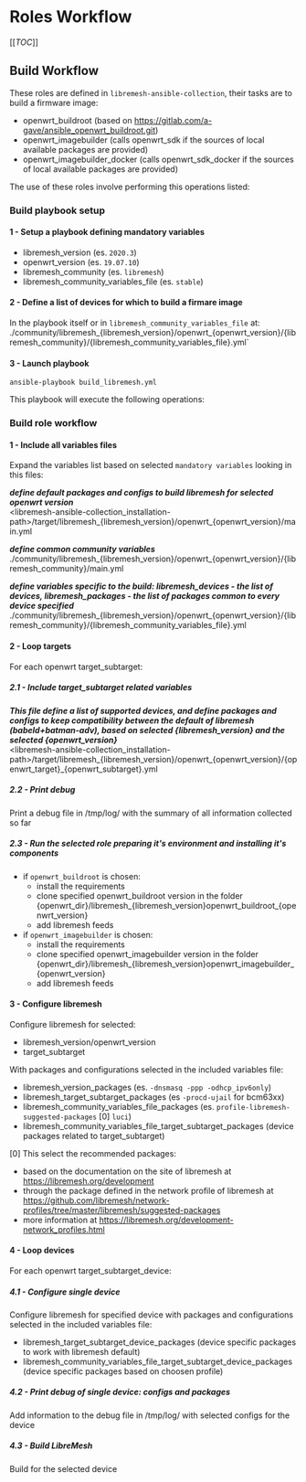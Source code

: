 # Roles Workflow

[[_TOC_]]

## Build Workflow
These roles are defined in `libremesh-ansible-collection`, their tasks are to build a firmware image:
- openwrt_buildroot (based on https://gitlab.com/a-gave/ansible_openwrt_buildroot.git)
- openwrt_imagebuilder (calls openwrt_sdk if the sources of local available packages are provided)
- openwrt_imagebuilder_docker (calls openwrt_sdk_docker if the sources of local available packages are provided)

The use of these roles involve performing this operations listed:

### Build playbook setup

#### 1 - Setup a playbook defining mandatory variables
- libremesh_version (es. `2020.3`)
- openwrt_version (es. `19.07.10`)
- libremesh_community (es. `libremesh`)
- libremesh_community_variables_file (es. `stable`)

#### 2 - Define a list of devices for which to build a firmare image
In the playbook itself or in `libremesh_community_variables_file` at:     
./community/libremesh_{libremesh_version}/openwrt_{openwrt_version}/{libremesh_community}/{libremesh_community_variables_file}.yml`

#### 3 - Launch playbook
```
ansible-playbook build_libremesh.yml
```

This playbook will execute the following operations:

### Build role workflow

#### 1 - Include all variables files
Expand the variables list based on selected `mandatory variables` looking in this files:

***define default packages and configs to build libremesh for selected openwrt version***    
<libremesh-ansible-collection_installation-path>/target/libremesh_{libremesh_version}/openwrt_{openwrt_version}/main.yml
      

***define common community variables***         
./community/libremesh_{libremesh_version}/openwrt_{openwrt_version}/{libremesh_community}/main.yml      

***define variables specific to the build: libremesh_devices - the list of devices, libremesh_packages - the list of packages common to every device specified***                 
./community/libremesh_{libremesh_version}/openwrt_{openwrt_version}/{libremesh_community}/{libremesh_community_variables_file}.yml       


#### 2 - Loop targets
For each openwrt target_subtarget:

##### 2.1 - Include target_subtarget related variables
***This file define a list of supported devices, and define packages and configs to keep compatibility between the default of libremesh (babeld+batman-adv), based on selected {libremesh_version} and the selected {openwrt_version}***                             
<libremesh-ansible-collection_installation-path>/target/libremesh_{libremesh_version}/openwrt_{openwrt_version}/{openwrt_target}_{openwrt_subtarget}.yml        

##### 2.2 - Print debug 
Print a debug file in /tmp/log/ with the summary of all information collected so far

##### 2.3 - Run the selected role preparing it's environment and installing it's components
- if `openwrt_buildroot` is chosen:
    - install the requirements
    - clone specified openwrt_buildroot version in the folder {openwrt_dir}/libremesh_{libremesh_version}openwrt_buildroot_{openwrt_version}
    - add libremesh feeds
- if `openwrt_imagebuilder` is chosen:
    - install the requirements
    - clone specified openwrt_imagebuilder version in the folder {openwrt_dir}/libremesh_{libremesh_version}openwrt_imagebuilder_{openwrt_version}
    - add libremesh feeds

#### 3 - Configure libremesh
Configure libremesh for selected:
- libremesh_version/openwrt_version 
- target_subtarget

With packages and configurations selected in the included variables file:
- libremesh_version_packages (es. `-dnsmasq -ppp -odhcp_ipv6only`)
- libremesh_target_subtarget_packages (es `-procd-ujail` for bcm63xx)
- libremesh_community_variables_file_packages (es. `profile-libremesh-suggested-packages` [0] `luci`)
- libremesh_community_variables_file_target_subtarget_packages (device packages related to target_subtarget)

[0] This select the recommended packages:
- based on the documentation on the site of libremesh at https://libremesh.org/development
- through the package defined in the network profile of libremesh at https://github.com/libremesh/network-profiles/tree/master/libremesh/suggested-packages
- more information at https://libremesh.org/development-network_profiles.html

#### 4 - Loop devices
For each openwrt target_subtarget_device:

##### 4.1 - Configure single device
Configure libremesh for specified device with packages and configurations selected in the included variables file:
- libremesh_target_subtarget_device_packages (device specific packages to work with libremesh default)
- libremesh_community_variables_file_target_subtarget_device_packages (device specific packages based on choosen profile)

##### 4.2 - Print debug of single device: configs and packages
Add information to the debug file in /tmp/log/ with selected configs for the device

##### 4.3 - Build LibreMesh
Build for the selected device
